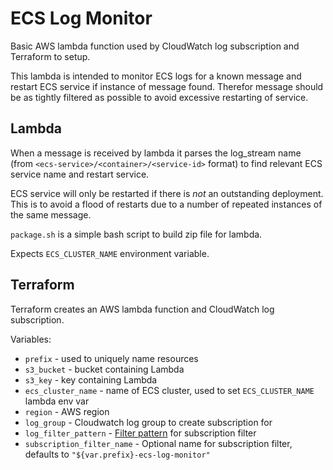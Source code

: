 # ECS Log Monitor

Basic AWS lambda function used by CloudWatch log subscription and Terraform to setup. 

This lambda is intended to monitor ECS logs for a known message and restart ECS service if instance of message found. Therefor message should be as tightly filtered as possible to avoid excessive restarting of service.

## Lambda

When a message is received by lambda it parses the log_stream name (from `<ecs-service>/<container>/<service-id>` format) to find relevant ECS service name and restart service.

ECS service will only be restarted if there is _not_ an outstanding deployment. This is to avoid a flood of restarts due to a number of repeated instances of the same message.

`package.sh` is a simple bash script to build zip file for lambda.

Expects `ECS_CLUSTER_NAME` environment variable.

## Terraform

Terraform creates an AWS lambda function and CloudWatch log subscription.

Variables:
* `prefix` - used to uniquely name resources
* `s3_bucket` - bucket containing Lambda
* `s3_key` - key containing Lambda
* `ecs_cluster_name` - name of ECS cluster, used to set `ECS_CLUSTER_NAME` lambda env var
* `region` - AWS region
* `log_group` - Cloudwatch log group to create subscription for
* `log_filter_pattern` - [Filter pattern](https://docs.aws.amazon.com/AmazonCloudWatch/latest/logs/FilterAndPatternSyntax.html) for subscription filter
* `subscription_filter_name` - Optional name for subscription filter, defaults to `"${var.prefix}-ecs-log-monitor"`
